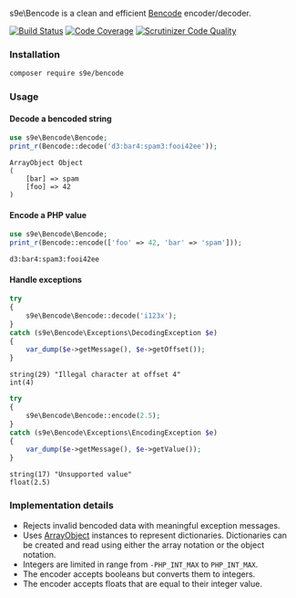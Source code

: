 s9e\Bencode is a clean and efficient [Bencode](http://en.wikipedia.org/wiki/Bencode) encoder/decoder.

[![Build Status](https://scrutinizer-ci.com/g/s9e/Bencode/badges/build.png?b=master)](https://scrutinizer-ci.com/g/s9e/Bencode/build-status/master)
[![Code Coverage](https://scrutinizer-ci.com/g/s9e/Bencode/badges/coverage.png?b=master)](https://scrutinizer-ci.com/g/s9e/Bencode/?branch=master)
[![Scrutinizer Code Quality](https://scrutinizer-ci.com/g/s9e/Bencode/badges/quality-score.png?b=master)](https://scrutinizer-ci.com/g/s9e/Bencode/?branch=master)


### Installation

```bash
composer require s9e/bencode
```


### Usage

#### Decode a bencoded string

```php
use s9e\Bencode\Bencode;
print_r(Bencode::decode('d3:bar4:spam3:fooi42ee'));
```
```
ArrayObject Object
(
    [bar] => spam
    [foo] => 42
)
```

#### Encode a PHP value

```php
use s9e\Bencode\Bencode;
print_r(Bencode::encode(['foo' => 42, 'bar' => 'spam']));
```
```
d3:bar4:spam3:fooi42ee
```

#### Handle exceptions

```php
try
{
	s9e\Bencode\Bencode::decode('i123x');
}
catch (s9e\Bencode\Exceptions\DecodingException $e)
{
	var_dump($e->getMessage(), $e->getOffset());
}
```
```
string(29) "Illegal character at offset 4"
int(4)
```

```php
try
{
	s9e\Bencode\Bencode::encode(2.5);
}
catch (s9e\Bencode\Exceptions\EncodingException $e)
{
	var_dump($e->getMessage(), $e->getValue());
}
```
```
string(17) "Unsupported value"
float(2.5)
```

### Implementation details

 - Rejects invalid bencoded data with meaningful exception messages.
 - Uses [ArrayObject](https://www.php.net/manual/en/class.arrayobject.php) instances to represent dictionaries. Dictionaries can be created and read using either the array notation or the object notation.
 - Integers are limited in range from `-PHP_INT_MAX` to `PHP_INT_MAX`.
 - The encoder accepts booleans but converts them to integers.
 - The encoder accepts floats that are equal to their integer value.

